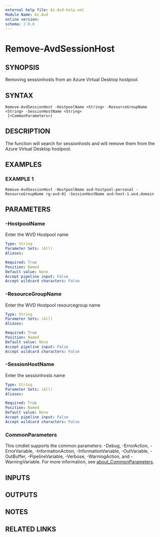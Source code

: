 ```yaml
---
external help file: Az.Avd-help.xml
Module Name: Az.Avd
online version:
schema: 2.0.0
---
```


# Remove-AvdSessionHost

## SYNOPSIS
Removing sessionhosts from an Azure Virtual Desktop hostpool.

## SYNTAX

```
Remove-AvdSessionHost -HostpoolName <String> -ResourceGroupName <String> -SessionHostName <String>
 [<CommonParameters>]
```

## DESCRIPTION
The function will search for sessionhosts and will remove them from the Azure Virtual Desktop hostpool.

## EXAMPLES

### EXAMPLE 1
```
Remove-AvdSessionHost -HostpoolName avd-hostpool-personal -ResourceGroupName rg-avd-01 -SessionHostName avd-host-1.wvd.domain
```

## PARAMETERS

### -HostpoolName
Enter the WVD Hostpool name

```yaml
Type: String
Parameter Sets: (All)
Aliases:

Required: True
Position: Named
Default value: None
Accept pipeline input: False
Accept wildcard characters: False
```

### -ResourceGroupName
Enter the WVD Hostpool resourcegroup name

```yaml
Type: String
Parameter Sets: (All)
Aliases:

Required: True
Position: Named
Default value: None
Accept pipeline input: False
Accept wildcard characters: False
```

### -SessionHostName
Enter the sessionhosts name

```yaml
Type: String
Parameter Sets: (All)
Aliases:

Required: True
Position: Named
Default value: None
Accept pipeline input: False
Accept wildcard characters: False
```

### CommonParameters
This cmdlet supports the common parameters: -Debug, -ErrorAction, -ErrorVariable, -InformationAction, -InformationVariable, -OutVariable, -OutBuffer, -PipelineVariable, -Verbose, -WarningAction, and -WarningVariable. For more information, see [about_CommonParameters](http://go.microsoft.com/fwlink/?LinkID=113216).

## INPUTS

## OUTPUTS

## NOTES

## RELATED LINKS
